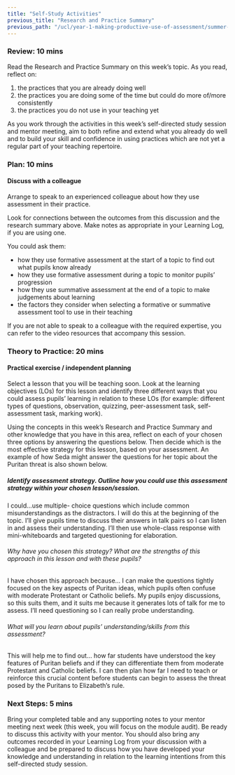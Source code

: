 ```yaml
---
title: "Self-Study Activities"
previous_title: "Research and Practice Summary"
previous_path: "/ucl/year-1-making-productive-use-of-assessment/summer-week-2-ect-research-and-practice-summary"
---
```


### Review: 10 mins

Read the Research and Practice Summary on this week’s topic. As you read, reflect on:

1. the practices that you are already doing well
2. the practices you are doing some of the time but could do more of/more consistently
3. the practices you do not use in your teaching yet

As you work through the activities in this week’s self-directed study session and mentor meeting, aim to both refine and extend what you already do well and to build your skill and confidence in using practices which are not yet a regular part of your teaching repertoire.

### Plan: 10 mins

#### Discuss with a colleague

Arrange to speak to an experienced colleague about how they use assessment in their practice.

Look for connections between the outcomes from this discussion and the research summary above. Make notes as appropriate in your Learning Log, if you are using one.

You could ask them:

- how they use formative assessment at the start of a topic to find out what pupils know already
- how they use formative assessment during a topic to monitor pupils’ progression
- how they use summative assessment at the end of a topic to make judgements about learning
- the factors they consider when selecting a formative or summative assessment tool to use in their teaching

If you are not able to speak to a colleague with the required expertise, you can refer to the video resources that accompany this session.

### Theory to Practice: 20 mins

#### Practical exercise / independent planning

Select a lesson that you will be teaching soon. Look at the learning objectives (LOs) for this lesson and identify three different ways that you could assess pupils’ learning in relation to these LOs (for example: different types of questions, observation, quizzing, peer-assessment task, self-assessment task, marking work).

Using the concepts in this week’s Research and Practice Summary and other knowledge that you have in this area, reflect on each of your chosen three options by answering the questions below. Then decide which is the most effective strategy for this lesson, based on your assessment. An example of how Seda might answer the questions for her topic about the Puritan threat is also shown below.

##### Identify assessment strategy. Outline how you could use this assessment strategy within your chosen lesson/session.

I could…use multiple- choice questions which include common misunderstandings as the distractors. I will do this at the beginning of the topic. I’ll give pupils time to discuss their answers in talk pairs so I can listen in and assess their understanding. I’ll then use whole-class response with mini-whiteboards and targeted questioning for elaboration.

###### Why have you chosen this strategy? What are the strengths of this approach in this lesson and with these pupils?

I have chosen this approach because… I can make the questions tightly focused on the key aspects of Puritan ideas, which pupils often confuse with moderate Protestant or Catholic beliefs. My pupils enjoy discussions, so this suits them, and it suits me because it generates lots of talk for me to assess. I’ll need questioning so I can really probe understanding.

###### What will you learn about pupils’ understanding/skills from this assessment?

This will help me to find out… how far students have understood the key features of Puritan beliefs and if they can differentiate them from moderate Protestant and Catholic beliefs. I can then plan how far I need to teach or reinforce this crucial content before students can begin to assess the threat posed by the Puritans to Elizabeth’s rule.

### Next Steps: 5 mins

Bring your completed table and any supporting notes to your mentor meeting next week (this week, you will focus on the module audit). Be ready to discuss this activity with your mentor. You should also bring any outcomes recorded in your Learning Log from your discussion with a colleague and be prepared to discuss how you have developed your knowledge and understanding in relation to the learning intentions
from this self-directed study session.
